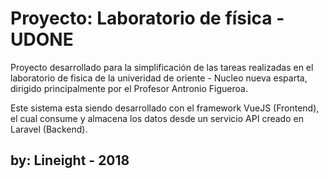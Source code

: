 # Proyecto: Laboratorio de física - UDONE
Proyecto desarrollado para la simplificación de las tareas realizadas en el laboratorio de fisica de la univeridad de oriente -  Nucleo nueva esparta, dirigido principalmente por el Profesor Antronio Figueroa. 

Este sistema esta siendo desarrollado con el framework VueJS (Frontend), el cual consume y almacena los datos desde un servicio API creado en Laravel (Backend).


## by: Lineight - 2018
